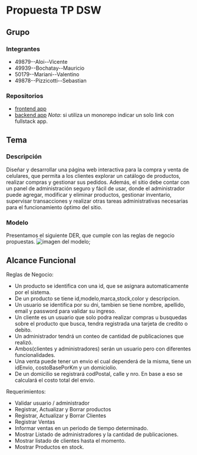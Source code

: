 # Propuesta TP DSW

## Grupo
### Integrantes
* 49879--Aloi--Vicente
* 49939--Bochatay--Mauricio
* 50179--Mariani--Valentino
* 49878--Pizzicotti--Sebastian

### Repositorios
* [frontend app](http://hyperlinkToGihubOrGitlab)
* [backend app](http://hyperlinkToGihubOrGitlab)
*Nota*: si utiliza un monorepo indicar un solo link con fullstack app.

## Tema
### Descripción
 Diseñar y desarrollar una página web interactiva para la compra y venta de celulares, que permita a los clientes explorar un catálogo de productos, realizar compras y gestionar sus pedidos. Además, el sitio debe contar con un panel de administración seguro y fácil de usar, donde el administrador puede agregar, modificar y eliminar productos, gestionar inventario, supervisar transacciones y realizar otras tareas administrativas necesarias para el funcionamiento óptimo del sitio.

### Modelo
Presentamos el siguiente DER, que cumple con las reglas de negocio propuestas.
![imagen del modelo]('https://drive.google.com/file/d/11AA0wYvpriZMYcnujtVh3KU1ldogZcWR/view?usp=sharing');

## Alcance Funcional 
Reglas de Negocio:
- Un producto se identifica con una id, que se asignara automaticamente por el sistema.
- De un producto se tiene id,modelo,marca,stock,color y descripcion.
- Un usuario se identifica por su dni, tambien se tiene nombre, apellido, email y password para validar su ingreso.
- Un cliente es un usuario que solo podra realizar compras u busquedas sobre el producto que busca, tendra registrada una tarjeta de credito o debito.
- Un administrador tendrá un conteo de cantidad de publicaciones que realizó.
- Ambos(clientes y administradores) serán un usuario pero con diferentes funcionalidades.
- Una venta puede tener un envio el cual dependerá de la misma, tiene un idEnvio,
  costoBasePorKm y un domiciolio.
- De un domicilio se registrará codPostal, calle y nro. En base a eso se calculará el costo total del envio.

Requerimientos:

- Validar usuario / administrador
- Registrar, Actualizar y Borrar productos 
- Registrar, Actualizar y Borrar Clientes
- Registrar Ventas 
- Informar ventas en un periodo de tiempo determinado.
- Mostrar Listado de administradores y la cantidad de publicaciones.
- Mostrar listado de clientes hasta el momento.
- Mostrar Productos en stock.




